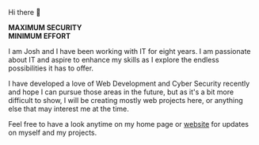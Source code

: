Hi there 👋

**MAXIMUM SECURITY**\
**MINIMUM EFFORT**

I am Josh and I have been working with IT for eight years. I am passionate about IT and aspire to enhance my skills as I explore the endless possibilities it has to offer.

I have developed a love of Web Development and Cyber Security recently and hope I can pursue those areas in the future, but as it's a bit more difficult to show, I will be creating mostly web projects here, or anything else that may interest me at the time.

Feel free to have a look anytime on my home page or [website](supasonic007.github.io) for updates on myself and my projects.
